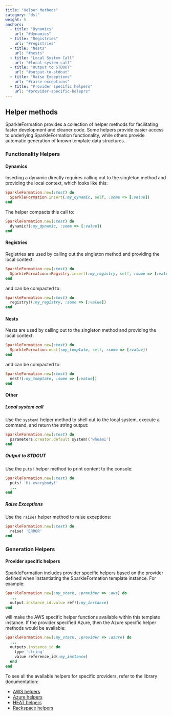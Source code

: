 ```yaml
---
title: "Helper Methods"
category: "dsl"
weight: 5
anchors:
  - title: "Dynamics"
    url: "#dynamics"
  - title: "Registries"
    url: "#registries"
  - title: "Nests"
    url: "#nests"
  - title: "Local System Call"
    url: "#local-system-call"
  - title: "Output to STDOUT"
    url: "#output-to-stdout"
  - title: "Raise Exceptions"
    url: "#raise-exceptions"
  - title: "Provider specific helpers"
    url: "#provider-specific-heleprs"
---
```


## Helper methods

SparkleFormation provides a collection of helper methods
for facilitating faster development and cleaner code. Some
helpers provide easier access to underlying SparkleFormation
functionality, while others provide automatic generation of
known template data structures.

### Functionality Helpers

#### Dynamics

Inserting a dynamic directly requires calling out to the
singleton method and providing the local context, which
looks like this:

~~~ruby
SparkleFormation.new(:test) do
  SparkleFormation.insert(:my_dynamic, self, :some => [:value])
end
~~~

The helper compacts this call to:

~~~ruby
SparkleFormation.new(:test) do
  dynamic!(:my_dynamic, :some => [:value])
end
~~~

#### Registries

Registries are used by calling out the singleton method and
providing the local context:

~~~ruby
SparkleFormation.new(:test) do
  SparkleFormation::Registry.insert(:my_registry, self, :some => [:value])
end
~~~

and can be compacted to:

~~~ruby
SparkleFormation.new(:test) do
  registry!(:my_registry, :some => [:value])
end
~~~

#### Nests

Nests are used by calling out to the singleton method and
providing the local context:

~~~ruby
SparkleFormation.new(:test) do
  SparkleFormation.nest(:my_template, self, :some => [:value])
end
~~~

and can be compacted to:

~~~ruby
SparkleFormation.new(:test) do
  nest!(:my_template, :some => [:value])
end
~~~

#### Other

##### Local system call

Use the `system!` helper method to shell out to the local system,
execute a command, and return the string output:

~~~ruby
SparkleFormation.new(:test) do
  parameters.creator.default system!('whoami')
end
~~~

##### Output to STDOUT

Use the `puts!` helper method to print content to the console:

~~~ruby
SparkleFormation.new(:test) do
  puts! 'Hi everybody!'
  ...
end
~~~

##### Raise Exceptions

Use the `raise!` helper method to raise exceptions:

~~~ruby
SparkleFormation.new(:test) do
  raise! 'ERROR'
end
~~~

### Generation Helpers

#### Provider specific helpers

SparkleFormation includes provider specific helpers based on the
provider defined when instantiating the SparkleFormation template
instance. For example:

~~~ruby
SparkleFormation.new(:my_stack, :provider => :aws) do
  ...
  output.instance_id.value ref!(:my_instance)
end
~~~

will make the AWS specific helper functions available within this
template instance. If the provider specified Azure, then the Azure
specific helper methods would be available:

~~~ruby
SparkleFormation.new(:my_stack, :provider => :azure) do
  ...
  outputs.instance_id do
    type 'string'
    value reference_id(:my_instance)
  end
end
~~~

To see all the available helpers for specific providers, refer
to the library documentation:

* [AWS helpers](http://sparkleformation.github.io/sparkle_formation/SparkleFormation/SparkleAttribute/Aws.html)
* [Azure helpers](http://sparkleformation.github.io/sparkle_formation/SparkleFormation/SparkleAttribute/Azure.html)
* [HEAT helpers](http://sparkleformation.github.io/sparkle_formation/SparkleFormation/SparkleAttribute/Heat.html)
* [Rackspace helpers](http://sparkleformation.github.io/sparkle_formation/SparkleFormation/SparkleAttribute/Rackspace.html)